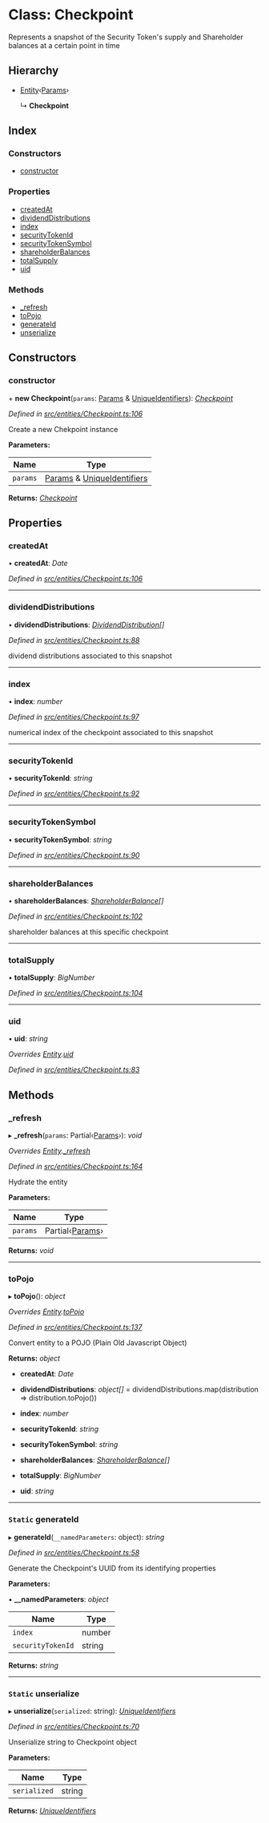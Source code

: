 # Class: Checkpoint

Represents a snapshot of the Security Token's supply and Shareholder balances at a certain point in time

## Hierarchy

- [Entity](_entities_entity_.entity.md)‹[Params](../interfaces/_entities_checkpoint_.params.md)›

  ↳ **Checkpoint**

## Index

### Constructors

- [constructor](_entities_checkpoint_.checkpoint.md#constructor)

### Properties

- [createdAt](_entities_checkpoint_.checkpoint.md#createdat)
- [dividendDistributions](_entities_checkpoint_.checkpoint.md#dividenddistributions)
- [index](_entities_checkpoint_.checkpoint.md#index)
- [securityTokenId](_entities_checkpoint_.checkpoint.md#securitytokenid)
- [securityTokenSymbol](_entities_checkpoint_.checkpoint.md#securitytokensymbol)
- [shareholderBalances](_entities_checkpoint_.checkpoint.md#shareholderbalances)
- [totalSupply](_entities_checkpoint_.checkpoint.md#totalsupply)
- [uid](_entities_checkpoint_.checkpoint.md#uid)

### Methods

- [\_refresh](_entities_checkpoint_.checkpoint.md#_refresh)
- [toPojo](_entities_checkpoint_.checkpoint.md#topojo)
- [generateId](_entities_checkpoint_.checkpoint.md#static-generateid)
- [unserialize](_entities_checkpoint_.checkpoint.md#static-unserialize)

## Constructors

### constructor

\+ **new Checkpoint**(`params`: [Params](../interfaces/_entities_checkpoint_.params.md) & [UniqueIdentifiers](../interfaces/_entities_checkpoint_.uniqueidentifiers.md)): _[Checkpoint](_entities_checkpoint_.checkpoint.md)_

_Defined in [src/entities/Checkpoint.ts:106](https://github.com/PolymathNetwork/polymath-sdk/blob/c47ae7a/src/entities/Checkpoint.ts#L106)_

Create a new Chekpoint instance

**Parameters:**

| Name     | Type                                                                                                                                    |
| -------- | --------------------------------------------------------------------------------------------------------------------------------------- |
| `params` | [Params](../interfaces/_entities_checkpoint_.params.md) & [UniqueIdentifiers](../interfaces/_entities_checkpoint_.uniqueidentifiers.md) |

**Returns:** _[Checkpoint](_entities_checkpoint_.checkpoint.md)_

## Properties

### createdAt

• **createdAt**: _Date_

_Defined in [src/entities/Checkpoint.ts:106](https://github.com/PolymathNetwork/polymath-sdk/blob/c47ae7a/src/entities/Checkpoint.ts#L106)_

---

### dividendDistributions

• **dividendDistributions**: _[DividendDistribution](_entities_dividenddistribution_.dividenddistribution.md)[]_

_Defined in [src/entities/Checkpoint.ts:88](https://github.com/PolymathNetwork/polymath-sdk/blob/c47ae7a/src/entities/Checkpoint.ts#L88)_

dividend distributions associated to this snapshot

---

### index

• **index**: _number_

_Defined in [src/entities/Checkpoint.ts:97](https://github.com/PolymathNetwork/polymath-sdk/blob/c47ae7a/src/entities/Checkpoint.ts#L97)_

numerical index of the checkpoint associated to this snapshot

---

### securityTokenId

• **securityTokenId**: _string_

_Defined in [src/entities/Checkpoint.ts:92](https://github.com/PolymathNetwork/polymath-sdk/blob/c47ae7a/src/entities/Checkpoint.ts#L92)_

---

### securityTokenSymbol

• **securityTokenSymbol**: _string_

_Defined in [src/entities/Checkpoint.ts:90](https://github.com/PolymathNetwork/polymath-sdk/blob/c47ae7a/src/entities/Checkpoint.ts#L90)_

---

### shareholderBalances

• **shareholderBalances**: _[ShareholderBalance](../interfaces/_types_index_.shareholderbalance.md)[]_

_Defined in [src/entities/Checkpoint.ts:102](https://github.com/PolymathNetwork/polymath-sdk/blob/c47ae7a/src/entities/Checkpoint.ts#L102)_

shareholder balances at this specific checkpoint

---

### totalSupply

• **totalSupply**: _BigNumber_

_Defined in [src/entities/Checkpoint.ts:104](https://github.com/PolymathNetwork/polymath-sdk/blob/c47ae7a/src/entities/Checkpoint.ts#L104)_

---

### uid

• **uid**: _string_

_Overrides [Entity](_entities_entity_.entity.md).[uid](_entities_entity_.entity.md#abstract-uid)_

_Defined in [src/entities/Checkpoint.ts:83](https://github.com/PolymathNetwork/polymath-sdk/blob/c47ae7a/src/entities/Checkpoint.ts#L83)_

## Methods

### \_refresh

▸ **\_refresh**(`params`: Partial‹[Params](../interfaces/_entities_checkpoint_.params.md)›): _void_

_Overrides [Entity](_entities_entity_.entity.md).[\_refresh](_entities_entity_.entity.md#abstract-_refresh)_

_Defined in [src/entities/Checkpoint.ts:164](https://github.com/PolymathNetwork/polymath-sdk/blob/c47ae7a/src/entities/Checkpoint.ts#L164)_

Hydrate the entity

**Parameters:**

| Name     | Type                                                             |
| -------- | ---------------------------------------------------------------- |
| `params` | Partial‹[Params](../interfaces/_entities_checkpoint_.params.md)› |

**Returns:** _void_

---

### toPojo

▸ **toPojo**(): _object_

_Overrides [Entity](_entities_entity_.entity.md).[toPojo](_entities_entity_.entity.md#abstract-topojo)_

_Defined in [src/entities/Checkpoint.ts:137](https://github.com/PolymathNetwork/polymath-sdk/blob/c47ae7a/src/entities/Checkpoint.ts#L137)_

Convert entity to a POJO (Plain Old Javascript Object)

**Returns:** _object_

- **createdAt**: _Date_

- **dividendDistributions**: _object[]_ = dividendDistributions.map(distribution => distribution.toPojo())

- **index**: _number_

- **securityTokenId**: _string_

- **securityTokenSymbol**: _string_

- **shareholderBalances**: _[ShareholderBalance](../interfaces/_types_index_.shareholderbalance.md)[]_

- **totalSupply**: _BigNumber_

- **uid**: _string_

---

### `Static` generateId

▸ **generateId**(`__namedParameters`: object): _string_

_Defined in [src/entities/Checkpoint.ts:58](https://github.com/PolymathNetwork/polymath-sdk/blob/c47ae7a/src/entities/Checkpoint.ts#L58)_

Generate the Checkpoint's UUID from its identifying properties

**Parameters:**

▪ **\_\_namedParameters**: _object_

| Name              | Type   |
| ----------------- | ------ |
| `index`           | number |
| `securityTokenId` | string |

**Returns:** _string_

---

### `Static` unserialize

▸ **unserialize**(`serialized`: string): _[UniqueIdentifiers](../interfaces/_entities_checkpoint_.uniqueidentifiers.md)_

_Defined in [src/entities/Checkpoint.ts:70](https://github.com/PolymathNetwork/polymath-sdk/blob/c47ae7a/src/entities/Checkpoint.ts#L70)_

Unserialize string to Checkpoint object

**Parameters:**

| Name         | Type   |
| ------------ | ------ |
| `serialized` | string |

**Returns:** _[UniqueIdentifiers](../interfaces/_entities_checkpoint_.uniqueidentifiers.md)_
